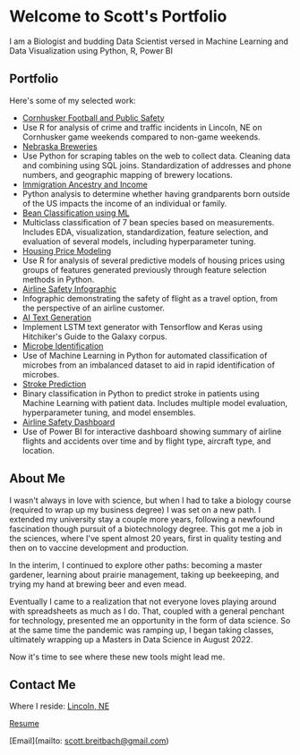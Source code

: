 # Welcome to **Scott's** Portfolio

I am a Biologist and budding Data Scientist versed in Machine Learning and Data Visualization using Python, R, Power BI

## Portfolio

Here's some of my selected work:
- [Cornhusker Football and Public Safety](https://github.com/ScottBreitbach/ScottBreitbach.github.io/tree/main/Portfolio-Projects/Football-Safety)
 - Use R for analysis of crime and traffic incidents in Lincoln, NE on Cornhusker game weekends compared to non-game weekends.
- [Nebraska Breweries](https://github.com/ScottBreitbach/ScottBreitbach.github.io/tree/main/Portfolio-Projects/NE-Breweries)
 - Use Python for scraping tables on the web to collect data. Cleaning data and combining using SQL joins. Standardization of addresses and phone numbers, and geographic mapping of brewery locations.
- [Immigration Ancestry and Income](https://github.com/ScottBreitbach/ScottBreitbach.github.io/tree/main/Portfolio-Projects/Income-Ancestry)
 - Python analysis to determine whether having grandparents born outside of the US impacts the income of an individual or family.
- [Bean Classification using ML](https://github.com/ScottBreitbach/ScottBreitbach.github.io/tree/main/Portfolio-Projects/Beans-Classification)
 - Multiclass classification of 7 bean species based on measurements. Includes EDA, visualization, standardization, feature selection, and evaluation of several models, including hyperparameter tuning.
- [Housing Price Modeling](https://github.com/ScottBreitbach/ScottBreitbach.github.io/tree/main/Portfolio-Projects/Housing-Prices)
 - Use R for analysis of several predictive models of housing prices using groups of features generated previously through feature selection methods in Python.
- [Airline Safety Infographic](https://github.com/ScottBreitbach/ScottBreitbach.github.io/tree/main/Portfolio-Projects/Airline-Infographic)
 - Infographic demonstrating the safety of flight as a travel option, from the perspective of an airline customer.
- [AI Text Generation](https://github.com/ScottBreitbach/ScottBreitbach.github.io/tree/main/Portfolio-Projects/Text-Generation)
 - Implement LSTM text generator with Tensorflow and Keras using Hitchiker's Guide to the Galaxy corpus.
- [Microbe Identification](https://github.com/ScottBreitbach/ScottBreitbach.github.io/tree/main/Portfolio-Projects/Microbe-Identification)
 - Use of Machine Learning in Python for automated classification of microbes from an imbalanced dataset to aid in rapid identification of microbes.
- [Stroke Prediction](https://github.com/ScottBreitbach/ScottBreitbach.github.io/tree/main/Portfolio-Projects/Stroke-Prediction)
 - Binary classification in Python to predict stroke in patients using Machine Learning with patient data. Includes multiple model evaluation, hyperparameter tuning, and model ensembles.
- [Airline Safety Dashboard](https://github.com/ScottBreitbach/ScottBreitbach.github.io/tree/main/Portfolio-Projects/Airline-Dashboard)
 - Use of Power BI for interactive dashboard showing summary of airline flights and accidents over time and by flight type, aircraft type, and location.


## About Me

I wasn't always in love with science, but when I had to take a biology course (required to wrap up my business degree) I was set on a new path. I extended my university stay a couple more years, following a newfound fascination though pursuit of a biotechnology degree. This got me a job in the sciences, where I've spent almost 20 years, first in quality testing and then on to vaccine development and production.

In the interim, I continued to explore other paths: becoming a master gardener, learning about prairie management, taking up beekeeping, and trying my hand at brewing beer and even mead.

Eventually I came to a realization that not everyone loves playing around with spreadsheets as much as I do. That, coupled with a general penchant for technology, presented me an opportunity in the form of data science. So at the same time the pandemic was ramping up, I began taking classes, ultimately wrapping up a Masters in Data Science in August 2022.

Now it's time to see where these new tools might lead me.

## Contact Me

Where I reside: [Lincoln, NE](https://goo.gl/maps/AmrskHZBU2FpQ6gb8)

[Resume](https://scottbreitbach.github.io/Resume/ScottBreitbach-Resume.html)

[Email](mailto: scott.breitbach@gmail.com)